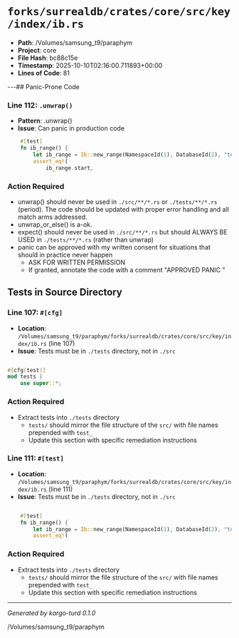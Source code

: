 # `forks/surrealdb/crates/core/src/key/index/ib.rs`

- **Path**: /Volumes/samsung_t9/paraphym
- **Project**: core
- **File Hash**: bc88c15e  
- **Timestamp**: 2025-10-10T02:16:00.711893+00:00  
- **Lines of Code**: 81

---## Panic-Prone Code


### Line 112: `.unwrap()`

- **Pattern**: .unwrap()
- **Issue**: Can panic in production code

```rust
	#[test]
	fn ib_range() {
		let ib_range = Ib::new_range(NamespaceId(1), DatabaseId(2), "testtb", "testix").unwrap();
		assert_eq!(
			ib_range.start,
```

### Action Required

- unwrap() should never be used in `./src/**/*.rs` or `./tests/**/*.rs` (period). The code should be updated with proper error handling and all match arms addressed.
- unwrap_or_else() is a-ok. 
- expect() should never be used in `./src/**/*.rs` but should ALWAYS BE USED in `./tests/**/*.rs` (rather than unwrap)
- panic can be approved with my written consent for situations that should in practice never happen  
  - ASK FOR WRITTEN PERMISSION
  - If granted, annotate the code with a comment "APPROVED PANIC "

## Tests in Source Directory


### Line 107: `#[cfg]`

- **Location**: `/Volumes/samsung_t9/paraphym/forks/surrealdb/crates/core/src/key/index/ib.rs` (line 107)
- **Issue**: Tests must be in `./tests` directory, not in `./src`

```rust

#[cfg(test)]
mod tests {
	use super::*;

```

### Action Required

- Extract tests into `./tests` directory
  - `tests/` should mirror the file structure of the `src/` with file names prepended with `test_`
  - Update this section with specific remediation instructions
  


### Line 111: `#[test]`

- **Location**: `/Volumes/samsung_t9/paraphym/forks/surrealdb/crates/core/src/key/index/ib.rs` (line 111)
- **Issue**: Tests must be in `./tests` directory, not in `./src`

```rust

	#[test]
	fn ib_range() {
		let ib_range = Ib::new_range(NamespaceId(1), DatabaseId(2), "testtb", "testix").unwrap();
		assert_eq!(
```

### Action Required

- Extract tests into `./tests` directory
  - `tests/` should mirror the file structure of the `src/` with file names prepended with `test_`
  - Update this section with specific remediation instructions
  

---

*Generated by kargo-turd 0.1.0*

/Volumes/samsung_t9/paraphym